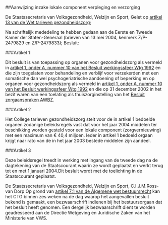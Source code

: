 <meta http-equiv='Content-Type' content='text/html; charset=utf-8' />

##Aanwijzing inzake lokale component verpleging en verzorging

De Staatssecretaris van Volksgezondheid, Welzijn en Sport,
Gelet op [artikel 13 van de Wet tarieven gezondheidszorg](../../../../../../../../../wet/wet/tarieven/gezondheidszorg/BWBR0003356/README.md);

Na schriftelijk mededeling te hebben gedaan aan de Eerste en Tweede Kamer der Staten-Generaal (brieven van 13 mei 2004, kenmerk Z/P-2479829 en Z/P-2479833);
Besluit: 

###Artikel 1 

Dit besluit is van toepassing op organen voor gezondheidszorg als vermeld in [artikel 1, onder A, nummer 10 van het Besluit werkingssfeer Wtg 1992](../../../../../../../../../AMvB/besluit/werkingssfeer/wtg/1992/BWBR0005342/README.md) en die zijn toegelaten voor behandeling en verblijf voor verzekerden met een somatische dan wel psychogeriatrische aandoening of beperking en op organen voor gezondheidszorg als vermeld in [artikel 1, onder A, nummer 10 van het Besluit werkingssfeer Wtg 1992](../../../../../../../../../AMvB/besluit/werkingssfeer/wtg/1992/BWBR0005342/README.md) en die op 31 december 2002 in het bezit waren van een toelating als thuiszorginstelling van het [Besluit zorgaanspraken AWBZ](../../../../../../../../../AMvB/besluit/zorgaanspraken/awbz/BWBR0014149/README.md). 

###Artikel 2 

Het College tarieven gezondheidszorg stelt voor de in artikel 1 bedoelde organen zodanige beleidsregels vast dat voor het jaar 2004 middelen ter beschikking worden gesteld voor een lokale component (zorgvernieuwing) met een maximum van € 40,4 miljoen. Ieder in artikel 1 bedoeld orgaan krijgt naar rato van de in het jaar 2003 bestede middelen zijn aandeel. 

###Artikel 3 

Deze beleidsregel treedt in werking met ingang van de tweede dag na de dagtekening van de Staatscourant waarin ze wordt geplaatst en werkt terug tot en met 1 januari 2004.Dit besluit wordt met de toelichting in de Staatscourant geplaatst.

De 
Staatssecretaris van Volksgezondheid, Welzijn en Sport,
C.I.J.M.Ross-van Dorp
Op grond van [artikel 7:1 van de Algemene wet bestuursrecht](../../../../../../../../../wet/algemene/wet/bestuursrecht/BWBR0005537/README.md) kan het CTG binnen zes weken na de dag waarop het aangevallen besluit bekend is gemaakt, een bezwaarschrift indienen bij het bestuursorgaan dat het besluit heeft genomen. Een dergelijk bezwaarschrift dient te worden geadresseerd aan de Directie Wetgeving en Juridische Zaken van het Ministerie van VWS. 
